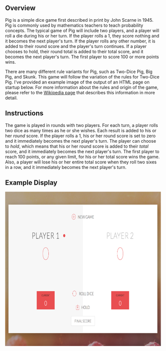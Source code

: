 ## Overview

Pig is a simple dice game first described in print by John Scarne in 1945. Pig is commonly used by mathematics teachers to teach probability concepts. The typical game of Pig will include two players, and a player will roll a die during his or her turn. If the player rolls a 1, they score nothing and it becomes the next player's turn. If the player rolls any other number, it is added to their round score and the player's turn continues. If a player chooses to hold, their round total is added to their total score, and it becomes the next player's turn. The first player to score 100 or more points wins.

There are many different rule variants for Pig, such as Two-Dice Pig, Big Pig, and Skunk. This game will follow the variation of the rules for Two-Dice Pig. I've provided an example image of the output of an HTML page on startup below. For more information about the rules and origin of the game, please refer to the [Wikipedia page](https://en.wikipedia.org/wiki/Pig_(dice_game)) that describes this information in more detail.

## Instructions

The game is played in rounds with two players. For each turn, a player rolls two dice as many times as he or she wishes. Each result is added to his or her _round_ score. If the player rolls a 1, his or her round score is set to zero and it immediately becomes the next player's turn. The player can choose to _hold_, which means that his or her round score is added to their _total_ score, and it immediately becomes the next player's turn. The first player to reach 100 points, or any given limit, for his or her total score wins the game. Also, a player will lose his or her entire total score when they roll two sixes in a row, and it immediately becomes the next player's turn.

## Example Display

<p align="center">
  <img width="800" height="500" src="/img/example.png">
</p>
